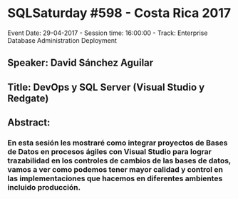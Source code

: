 # SQLSaturday #598 - Costa Rica 2017
Event Date: 29-04-2017 - Session time: 16:00:00 - Track: Enterprise Database Administration  Deployment
## Speaker: David Sánchez Aguilar
## Title: DevOps y SQL Server (Visual Studio y Redgate)
## Abstract:
### En esta sesión les mostraré como integrar proyectos de Bases de Datos en procesos ágiles con Visual Studio para lograr trazabilidad en los controles de cambios de las bases de datos, vamos a ver como podemos tener mayor calidad y control en las implementaciones que hacemos en diferentes ambientes incluido producción.

